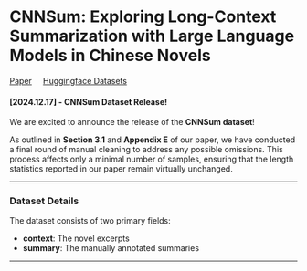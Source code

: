 # **CNNSum: Exploring Long-Context Summarization with Large Language Models in Chinese Novels**

[Paper](https://arxiv.org/abs/2412.02819) &nbsp;&nbsp;&nbsp; [Huggingface Datasets](https://huggingface.co/datasets/CxsGHost/CNNSum)

#### **[2024.12.17] - CNNSum Dataset Release!**

We are excited to announce the release of the **CNNSum dataset**!

As outlined in **Section 3.1** and **Appendix E** of our paper, we have conducted a final round of manual cleaning to address any possible omissions. This process affects only a minimal number of samples, ensuring that the length statistics reported in our paper remain virtually unchanged.

---

### **Dataset Details**

The dataset consists of two primary fields:

- **context**: The novel excerpts
- **summary**: The manually annotated summaries

---
